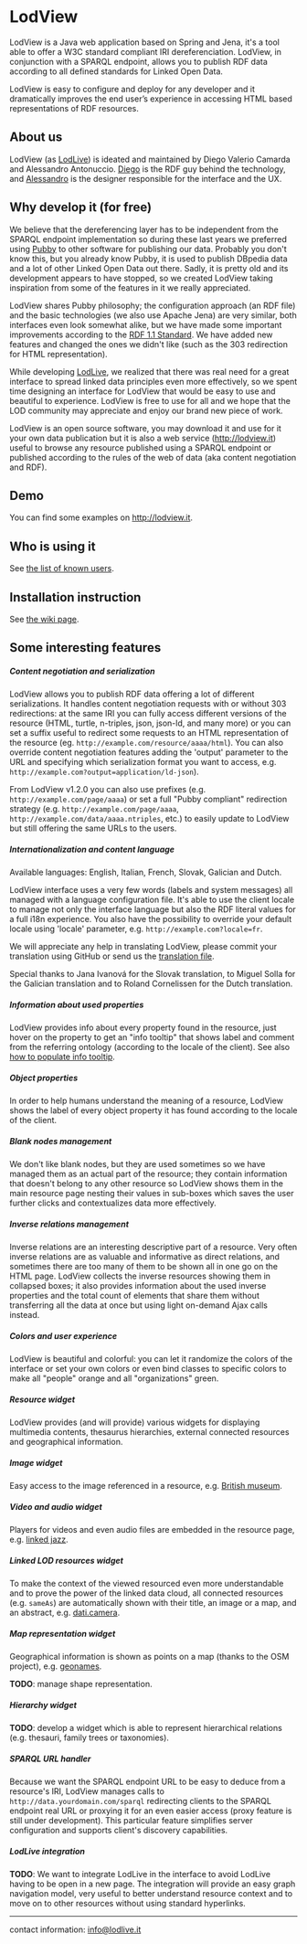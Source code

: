 # LodView
LodView is a Java web application based on Spring and Jena, it's a tool able to offer a W3C standard compliant IRI dereferenciation. LodView, in conjunction with a SPARQL endpoint, allows you to publish RDF data according to all defined standards for Linked Open Data.

LodView is easy to configure and deploy for any developer and it dramatically improves the end user’s experience in accessing HTML based representations of RDF resources.

## About us
LodView (as [LodLive](https://github.com/dvcama/LodLive)) is ideated and maintained by Diego Valerio Camarda and Alessandro Antonuccio. [Diego](https://www.linkedin.com/in/dvcama) is the RDF guy behind the technology, and [Alessandro](http://hstudio.it) is the designer responsible for the interface and the UX.

## Why develop it (for free)
We believe that the dereferencing layer has to be independent from the SPARQL endpoint implementation so during these last years we preferred using [Pubby](http://wifo5-03.informatik.uni-mannheim.de/pubby/) to other software for publishing our data. Probably you don't know this, but you already know Pubby, it is used to publish DBpedia data and a lot of other Linked Open Data out there. Sadly, it is pretty old and its development appears to have stopped, so we created LodView taking inspiration from some of the features in it we really appreciated.

LodView shares Pubby philosophy; the configuration approach (an RDF file) and the basic technologies (we also use Apache Jena) are very similar, both interfaces even look somewhat alike, but we have made some important improvements according to the [RDF 1.1 Standard](https://www.w3.org/TR/rdf11-concepts/). We have added new features and changed the ones we didn't like (such as the 303 redirection for HTML representation).

While developing [LodLive](https://github.com/dvcama/LodLive), we realized that there was real need for a great interface to spread linked data principles even more effectively, so we spent time designing an interface for LodView that would be easy to use and beautiful to experience. LodView is free to use for all and we hope that the LOD community may appreciate and enjoy our brand new piece of work.

LodView is an open source software, you may download it and use for it your own data publication but it is also a web service (http://lodview.it) useful to browse any resource published using a SPARQL endpoint or published according to the rules of the web of data (aka content negotiation and RDF).

## Demo
You can find some examples on http://lodview.it.

## Who is using it
See [the list of known users](https://github.com/dvcama/LodView/wiki/LodView-users).

## Installation instruction
See [the wiki page](https://github.com/dvcama/LodView/wiki).

## Some interesting features
##### Content negotiation and serialization
LodView allows you to publish RDF data offering a lot of different serializations. It handles content negotiation requests with or without 303 redirections: at the same IRI you can fully access different versions of the resource (HTML, turtle, n-triples, json, json-ld, and many more) or you can set a suffix useful to redirect some requests to an HTML representation of the resource (eg. `http://example.com/resource/aaaa/html`). You can also override content negotiation features adding the 'output' parameter to the URL and specifying which serialization format you want to access, e.g. `http://example.com?output=application/ld-json`).

From LodView v1.2.0 you can also use prefixes (e.g. `http://example.com/page/aaaa`) or set a full "Pubby compliant" redirection strategy (e.g. `http://example.com/page/aaaa`, `http://example.com/data/aaaa.ntriples`, etc.) to easily update to LodView but still offering the same URLs to the users.

##### Internationalization and content language
Available languages: English, Italian, French, Slovak, Galician and Dutch.

LodView interface uses a very few words (labels and system messages) all managed with a language configuration file. It's able to use the client locale to manage not only the interface language but also the RDF literal values for a full i18n experience. You also have the possibility to override your default locale using 'locale' parameter, e.g. `http://example.com?locale=fr`.

We will appreciate any help in translating LodView, please commit your translation using GitHub or send us the [translation file](https://github.com/dvcama/LodView/blob/master/src/main/resources/messages_en.properties).

Special thanks to Jana Ivanová for the Slovak translation, to Miguel Solla for the Galician translation and to Roland Cornelissen for the Dutch translation.

##### Information about used properties
LodView provides info about every property found in the resource, just hover on the property to get an "info tooltip" that shows label and comment from the referring ontology (according to the locale of the client). See also [how to populate info tooltip](https://github.com/dvcama/LodView/wiki/how-to%3A-populate-info-tooltip).

##### Object properties
In order to help humans understand the meaning of a resource, LodView shows the label of every object property it has found according to the locale of the client.

##### Blank nodes management
We don't like blank nodes, but they are used sometimes so we have managed them as an actual part of the resource; they contain information that doesn't belong to any other resource so LodView shows them in the main resource page nesting their values in sub-boxes which saves the user further clicks and contextualizes data more effectively.

##### Inverse relations management
Inverse relations are an interesting descriptive part of a resource. Very often inverse relations are as valuable and informative as direct relations, and sometimes there are too many of them to be shown all in one go on the HTML page. LodView collects the inverse resources showing them in collapsed boxes; it also provides information about the used inverse properties and the total count of elements that share them without transferring all the data at once but using light on-demand Ajax calls instead.

##### Colors and user experience
LodView is beautiful and colorful: you can let it randomize the colors of the interface or set your own colors or even bind classes to specific colors to make all "people" orange and all "organizations" green.

##### Resource widget
LodView provides (and will provide) various widgets for displaying multimedia contents, thesaurus hierarchies, external connected resources and geographical information.

##### Image widget
Easy access to the image referenced in a resource, e.g. [British museum](http://lodview.it/lodview/?IRI=http%3A%2F%2Fcollection.britishmuseum.org%2Fid%2Fobject%2FYCA62958&sparql=http%3A%2F%2Fcollection.britishmuseum.org%2Fsparql&prefix=http%3A%2F%2Fcollection.britishmuseum.org%2Fid%2Fobject%2F).

##### Video and audio widget
Players for videos and even audio files are embedded in the resource page, e.g. [linked jazz](http://lodview.it/lodview/?IRI=http%3A%2F%2Flinkedjazz.org%2Fresource%2FMary_Lou_Williams&sparql=https%3A%2F%2Flinkedjazz.org%2Fsparql%2Fselect&prefix=http%3A%2F%2Flinkedjazz.org%2Fresource%2F).

##### Linked LOD resources widget
To make the context of the viewed resourced even more understandable and to prove the power of the linked data cloud, all connected resources (e.g. `sameAs`) are automatically shown with their title, an image or a map, and an abstract, e.g. [dati.camera](http://lodview.it/lodview/?IRI=http%3A%2F%2Fdati.camera.it%2Focd%2Fpersona.rdf%2Fp4230&sparql=http%3A%2F%2Fdati.camera.it%2Fsparql&prefix=http%3A%2F%2Fdati.camera.it%2Focd%2F).

##### Map representation widget
Geographical information is shown as points on a map (thanks to the OSM project), e.g. [geonames](http://lodview.it/lodview/?IRI=http%3A%2F%2Fsws.geonames.org%2F6471849%2F&sparql=%3C%3E&prefix=http%3A%2F%2Fsws.geonames.org%2F).

**TODO**: manage shape representation.

##### Hierarchy widget
**TODO**: develop a widget which is able to represent hierarchical relations (e.g. thesauri, family trees or taxonomies).

##### SPARQL URL handler
Because we want the SPARQL endpoint URL to be easy to deduce from a resource's IRI, LodView manages calls to `http://data.yourdomain.com/sparql` redirecting clients to the SPARQL endpoint real URL or proxying it for an even easier access (proxy feature is still under development). This particular feature simplifies server configuration and supports client's discovery capabilities.

##### LodLive integration

**TODO**: We want to integrate LodLive in the interface to avoid LodLive having to be open in a new page. The integration will provide an easy graph navigation model, very useful to better understand resource context and to move on to other resources without using standard hyperlinks.

* * *
contact information: info@lodlive.it
